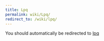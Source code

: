 ```yaml
---
title: Lpq
permalink: wiki/Lpq/
redirect_to: /wiki/lpq/
---
```


You should automatically be redirected to [lpq](/wiki/lpq/)
